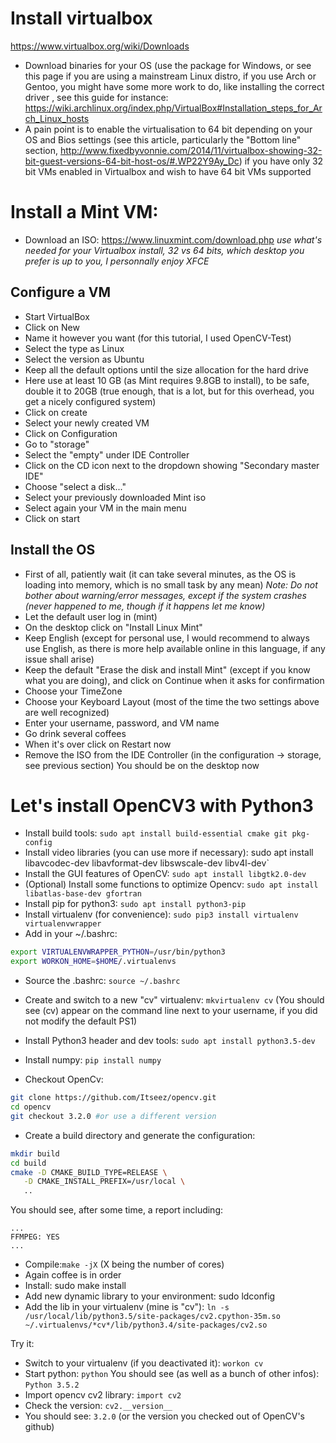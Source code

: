 # Install virtualbox
https://www.virtualbox.org/wiki/Downloads
* Download binaries for your OS (use the package for Windows, or see this page if you are using a mainstream Linux distro,
if you use Arch or Gentoo, you might have some more work to do, like installing the correct driver , see this guide for instance: https://wiki.archlinux.org/index.php/VirtualBox#Installation_steps_for_Arch_Linux_hosts
* A pain point is to enable the virtualisation to 64 bit depending on your OS and Bios settings (see this article, particularly the "Bottom line" section, http://www.fixedbyvonnie.com/2014/11/virtualbox-showing-32-bit-guest-versions-64-bit-host-os/#.WP22Y9Ay_Dc)
if you have only 32 bit VMs enabled in Virtualbox and wish to have 64 bit VMs supported

# Install a Mint VM: 
* Download an ISO: https://www.linuxmint.com/download.php 
*use what's needed for your Virtualbox install, 32 vs 64 bits, which desktop you prefer is up to you, I personnally enjoy XFCE*

## Configure a VM
* Start VirtualBox
* Click on New
* Name it however you want (for this tutorial, I used OpenCV-Test)
* Select the type as Linux
* Select the version as Ubuntu
* Keep all the default options until the size allocation for the hard drive
* Here use at least 10 GB (as Mint requires 9.8GB to install), to be safe, double it to 20GB
(true enough, that is a lot, but for this overhead, you get a nicely configured system)
* Click on create
* Select your newly created VM
* Click on Configuration
* Go to "storage"
* Select the "empty" under IDE Controller
* Click on the CD icon next to the dropdown showing "Secondary master IDE"
* Choose "select a disk..."
* Select your previously downloaded Mint iso
* Select again your VM in the main menu
* Click on start

## Install the OS

* First of all, patiently wait (it can take several minutes, as the OS is loading into memory, which is no small task by any mean)
*Note: Do not bother about warning/error messages, except if the system crashes (never happened to me, though if it happens let me know)*
* Let the default user log in (mint)
* On the desktop click on "Install Linux Mint"
* Keep English (except for personal use, I would recommend to always use English, as there is more help available online in this language, if any issue shall arise)
* Keep the default "Erase the disk and install Mint" (except if you know what you are doing), and click on Continue when it asks for confirmation
* Choose your TimeZone
* Choose your Keyboard Layout
(most of the time the two settings above are well recognized)
* Enter your username, password, and VM name
* Go drink several coffees
* When it's over click on Restart now
* Remove the ISO from the IDE Controller (in the configuration -> storage, see previous section)
You should be on the desktop now

# Let's install OpenCV3 with Python3

* Install build tools: `sudo apt install build-essential cmake git pkg-config`
* Install video libraries (you can use more if necessary): sudo apt install libavcodec-dev libavformat-dev libswscale-dev libv4l-dev`
* Install the GUI features of OpenCV: `sudo apt install libgtk2.0-dev`
* (Optional) Install some functions to optimize Opencv: `sudo apt install libatlas-base-dev gfortran`
* Install pip for python3: `sudo apt install python3-pip`
* Install virtualenv (for convenience): `sudo pip3 install virtualenv virtualenvwrapper`
* Add in your ~/.bashrc: 
```bash
export VIRTUALENVWRAPPER_PYTHON=/usr/bin/python3
export WORKON_HOME=$HOME/.virtualenvs
```
* Source the .bashrc: `source ~/.bashrc`
* Create and switch to a new "cv" virtualenv: `mkvirtualenv cv`
(You should see (cv) appear on the command line next to your username, if you did not modify the default PS1)
* Install Python3 header and dev tools: `sudo apt install python3.5-dev`
* Install numpy: `pip install numpy`

* Checkout OpenCv:
```bash
git clone https://github.com/Itseez/opencv.git
cd opencv
git checkout 3.2.0 #or use a different version
```

* Create a build directory and generate the configuration:
 ```bash
 mkdir build
 cd build
 cmake -D CMAKE_BUILD_TYPE=RELEASE \
	-D CMAKE_INSTALL_PREFIX=/usr/local \
	..
```

You should see, after some time, a report including:
```
...
FFMPEG: YES
...
```

* Compile:`make -jX` (X being the number of cores)
* Again coffee is in order
* Install: sudo make install
* Add new dynamic library to your environment: sudo ldconfig
* Add the lib in your virtualenv (mine is "cv"): `ln -s /usr/local/lib/python3.5/site-packages/cv2.cpython-35m.so ~/.virtualenvs/*cv*/lib/python3.4/site-packages/cv2.so`


Try it:

* Switch to your virtualenv (if you deactivated it): `workon cv`
* Start python: `python`
You should see (as well as a bunch of other infos): `Python 3.5.2`
* Import opencv cv2 library: `import cv2`
* Check the version: `cv2.__version__`
* You should see: `3.2.0` (or the version you checked out of OpenCV's github)
